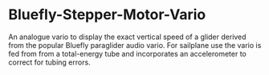 # Bluefly-Stepper-Motor-Vario
An analogue vario to display the exact vertical speed of a glider derived from the popular Bluefly paraglider audio vario. For sailplane use the vario is fed from from a total-energy tube and incorporates an accelerometer to correct for tubing errors.
